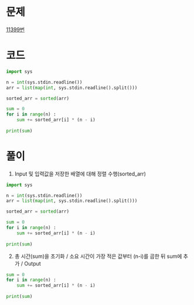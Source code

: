 # 문제
[11399번](https://www.acmicpc.net/problem/11399)

# 코드
```python
import sys

n = int(sys.stdin.readline())
arr = list(map(int, sys.stdin.readline().split()))

sorted_arr = sorted(arr)

sum = 0
for i in range(n) :
    sum += sorted_arr[i] * (n - i)
    
print(sum)
```

# 풀이
1. Input 및 입력값을 저장한 배열에 대해 정렬 수행(sorted_arr)  
```python
import sys

n = int(sys.stdin.readline())
arr = list(map(int, sys.stdin.readline().split()))

sorted_arr = sorted(arr)

sum = 0
for i in range(n) :
    sum += sorted_arr[i] * (n - i)
    
print(sum)
```

2. 총 시간(sum)을 초기화 / 소요 시간이 가장 적은 값부터 (n-i)를 곱한 뒤 sum에 추가 / Output
```python
sum = 0
for i in range(n) :
    sum += sorted_arr[i] * (n - i)
    
print(sum)
```
